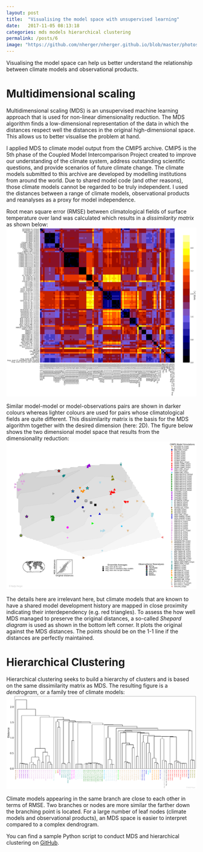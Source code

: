 ```yaml
---
layout: post
title:  "Visualising the model space with unsupervised learning"
date:   2017-11-05 08:13:18
categories: mds models hierarchical clustering
permalink: /posts/6
image: "https://github.com/nherger/nherger.github.io/blob/master/photos/MDS_banner.png?raw=true"
---
```


Visualising the model space can help us better understand the relationship between climate models and observational products.

<!--more-->

# Multidimensional scaling
Multidimensional scaling (MDS) is an unsupervised machine learning approach that is used for non-linear dimensionality reduction. The MDS algorithm finds a low-dimensional representation of the data in which the distances respect well the distances in the original high-dimensional space. This allows us to better visualise the problem at hand.

I applied MDS to climate model output from the CMIP5 archive. CMIP5 is the 5th phase of the Coupled Model Intercomparison Project created to improve our understanding of the climate system, address outstanding scientific questions, and provide scenarios of future climate change. The climate models submitted to this archive are developed by modelling institutions from around the world. Due to shared model code (and other reasons), those climate models cannot be regarded to be truly independent. I used the distances between a range of climate models, observational products and reanalyses as a proxy for model independence.

Root mean square error (RMSE) between climatological fields of surface temperature over land was calculated which results in a *dissimilarity matrix* as shown below:
![Dissimilarity Matrix](https://github.com/nherger/nherger.github.io/blob/master/photos/Dissimilarity_CMIP5.png?raw=true)

Similar model-model or model-observations pairs are shown in darker colours whereas lighter colours are used for pairs whose climatological fields are quite different. This dissimilarity matrix is the basis for the MDS algorithm together with the desired dimension (here: 2D). The figure below shows the two dimensional model space that results from the dimensionality reduction:
![MDS](https://github.com/nherger/nherger.github.io/blob/master/photos/MDS_CMIP5.png?raw=true)

The details here are irrelevant here, but climate models that are known to have a shared model development history are mapped in close proximity indicating their interdependency (e.g. red triangles). To assess the how well MDS managed to preserve the original distances, a so-called *Shepard diagram* is used as shown in the bottom left corner. It plots the original against the MDS distances. The points should be on the 1-1 line if the distances are perfectly maintained.

# Hierarchical Clustering
Hierarchical clustering seeks to build a hierarchy of clusters and is based on the same dissimilarity matrix as MDS. The resulting figure is a *dendrogram*, or a family tree of climate models:
![Hierarchical Clustering](https://github.com/nherger/nherger.github.io/blob/master/photos/HierarchicalClustering_CMIP5.png?raw=true)

Climate models appearing in the same branch are close to each other in terms of RMSE. Two branches or nodes are more similar the farther down the branching point is located. For a large number of leaf nodes (climate models and observational products), an MDS space is easier to interpret compared to a complex dendrogram.

You can find a sample Python script to conduct MDS and hierarchical clustering on [GitHub](https://github.com/nherger/VisualisingModelSpace/blob/master/MDS_HierClustering.py).
